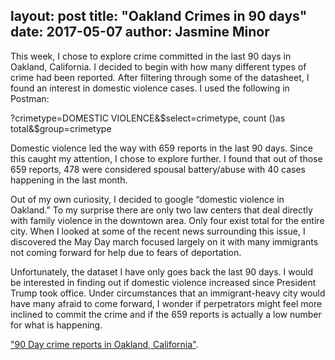 layout: post
title:  "Oakland Crimes in 90 days"
date:   2017-05-07
author: Jasmine Minor
---
This week, I chose to explore crime committed in the last 90 days in Oakland, California. I decided to begin with how many different types of crime had been reported. After filtering through some of the datasheet, I found an interest in domestic violence cases. I used the following in Postman:

?crimetype=DOMESTIC VIOLENCE&$select=crimetype, count ()as total&$group=crimetype

Domestic violence led the way with 659 reports in the last 90 days. Since this caught my attention, I chose to explore further. I found that out of those 659 reports, 478 were considered spousal battery/abuse with 40 cases happening in the last month.

Out of my own curiosity, I decided to google “domestic violence in Oakland.” To my surprise there are only two law centers that deal directly with family violence in the downtown area. Only four exist total for the entire city. When I looked at some of the recent news surrounding this issue, I discovered the May Day march focused largely on it with many immigrants not coming forward for help due to fears of deportation.

Unfortunately, the dataset I have only goes back the last 90 days. I would be interested in finding out if domestic violence increased since President Trump took office. Under circumstances that an immigrant-heavy city would have many afraid to come forward, I wonder if perpetrators might feel more inclined to commit the crime and if the 659 reports is actually a low number for what is happening.


["90 Day crime reports in Oakland, California"](https://docs.google.com/spreadsheets/d/1bBq7q257tfKcRSxShIwNvxnq8USdD12rDDExD0bhWOQ/edit#gid=165080352).
